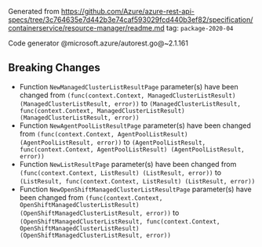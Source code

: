 Generated from https://github.com/Azure/azure-rest-api-specs/tree/3c764635e7d442b3e74caf593029fcd440b3ef82/specification/containerservice/resource-manager/readme.md tag: `package-2020-04`

Code generator @microsoft.azure/autorest.go@~2.1.161

## Breaking Changes

- Function `NewManagedClusterListResultPage` parameter(s) have been changed from `(func(context.Context, ManagedClusterListResult) (ManagedClusterListResult, error))` to `(ManagedClusterListResult, func(context.Context, ManagedClusterListResult) (ManagedClusterListResult, error))`
- Function `NewAgentPoolListResultPage` parameter(s) have been changed from `(func(context.Context, AgentPoolListResult) (AgentPoolListResult, error))` to `(AgentPoolListResult, func(context.Context, AgentPoolListResult) (AgentPoolListResult, error))`
- Function `NewListResultPage` parameter(s) have been changed from `(func(context.Context, ListResult) (ListResult, error))` to `(ListResult, func(context.Context, ListResult) (ListResult, error))`
- Function `NewOpenShiftManagedClusterListResultPage` parameter(s) have been changed from `(func(context.Context, OpenShiftManagedClusterListResult) (OpenShiftManagedClusterListResult, error))` to `(OpenShiftManagedClusterListResult, func(context.Context, OpenShiftManagedClusterListResult) (OpenShiftManagedClusterListResult, error))`
